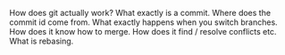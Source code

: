 How does git actually work? 
What exactly is a commit. 
Where does the commit id come from. 
What exactly happens when you switch branches. 
How does it know how to merge. 
How does it find / resolve conflicts etc. 
What is rebasing.
